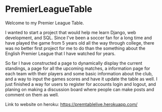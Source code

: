 # PremierLeagueTable

Welcome to my Premier League Table. 

I wanted to start a project that would help me learn Django, web development, and SQL. Since I've been a soccer fan for a long time and have played the game from 5 years old 
all the way through college, there was no better first project for me to do than the something about the English Premier League that I have watched for years. 

So far I have constructed a page to dynamically display the current standings, a page for all the upcoming matches, a information page for each team with their players and some basic information about the club, and a way to input the games scores and have it update the table as well. I just finished a way for users to register for accounts login and logout, and planing on making a discussion board where people can make posts and comment on them as well. 

Link to website on heroku: https://premtablelive.herokuapp.com/
